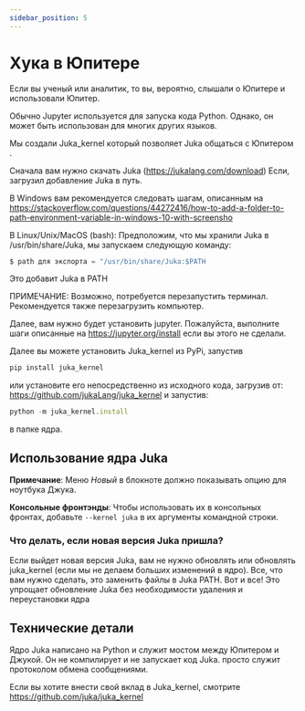 ```yaml
---
sidebar_position: 5
---
```


# Хука в Юпитере

Если вы ученый или аналитик, то вы, вероятно, слышали о Юпитере и использовали Юпитер.

Обычно Jupyter используется для запуска кода Python. Однако, он может быть использован для многих других языков.

Мы создали Juka_kernel который позволяет Juka общаться с Юпитером .

Сначала вам нужно скачать Juka (https://jukalang.com/download) Если, загрузил добавление Juka в путь.

В Windows вам рекомендуется следовать шагам, описанным на https://stackoverflow.com/questions/44272416/how-to-add-a-folder-to-path-environment-variable-in-windows-10-with-screensho

В Linux/Unix/MacOS (bash): Предположим, что мы хранили Juka в /usr/bin/share/Juka, мы запускаем следующую команду:

```jsx
$ path для экспорта = "/usr/bin/share/Juka:$PATH
```

Это добавит Juka в PATH

ПРИМЕЧАНИЕ: Возможно, потребуется перезапустить терминал. Рекомендуется также перезагрузить компьютер.

Далее, вам нужно будет установить jupyter. Пожалуйста, выполните шаги описанные на https://jupyter.org/install если вы этого не сделали.

Далее вы можете установить Juka_kernel из PyPi, запустив

```jsx
pip install juka_kernel
```

или установите его непосредственно из исходного кода, загрузив от: https://github.com/jukaLang/juka_kernel и запустив:

```jsx
python -m juka_kernel.install
```

в папке ядра.

## Использование ядра Juka

**Примечание**: Меню _Новый_ в блокноте должно показывать опцию для ноутбука Джука.

**Консольные фронтэнды**: Чтобы использовать их в консольных фронтах, добавьте `--kernel juka` в их аргументы командной строки.

### Что делать, если новая версия Juka пришла?

Если выйдет новая версия Juka, вам не нужно обновлять или обновлять juka_kernel (если мы не делаем больших изменений в ядро). Все, что вам нужно сделать, это заменить файлы в Juka PATH. Вот и все! Это упрощает обновление Juka без необходимости удаления и переустановки ядра

## Технические детали

Ядро Juka написано на Python и служит мостом между Юпитером и Джукой. Он не компилирует и не запускает код Juka. просто служит протоколом обмена сообщениями.

Если вы хотите внести свой вклад в Juka_kernel, смотрите https://github.com/juka/juka_kernel
